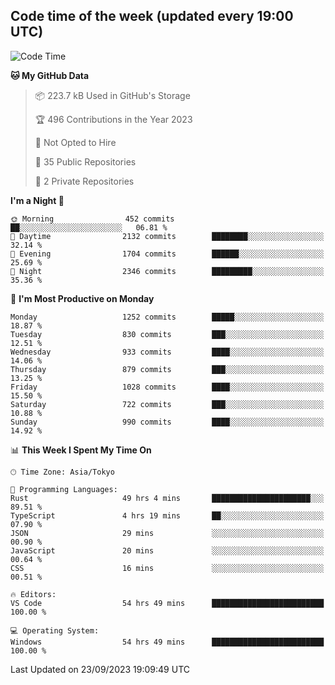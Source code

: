 ## Code time of the week (updated every 19:00 UTC)

<!--START_SECTION:waka-->
![Code Time](http://img.shields.io/badge/Code%20Time-2%2C098%20hrs%2051%20mins-blue)

**🐱 My GitHub Data** 

> 📦 223.7 kB Used in GitHub's Storage 
 > 
> 🏆 496 Contributions in the Year 2023
 > 
> 🚫 Not Opted to Hire
 > 
> 📜 35 Public Repositories 
 > 
> 🔑 2 Private Repositories 
 > 
**I'm a Night 🦉** 

```text
🌞 Morning                452 commits         ██░░░░░░░░░░░░░░░░░░░░░░░   06.81 % 
🌆 Daytime                2132 commits        ████████░░░░░░░░░░░░░░░░░   32.14 % 
🌃 Evening                1704 commits        ██████░░░░░░░░░░░░░░░░░░░   25.69 % 
🌙 Night                  2346 commits        █████████░░░░░░░░░░░░░░░░   35.36 % 
```
📅 **I'm Most Productive on Monday** 

```text
Monday                   1252 commits        █████░░░░░░░░░░░░░░░░░░░░   18.87 % 
Tuesday                  830 commits         ███░░░░░░░░░░░░░░░░░░░░░░   12.51 % 
Wednesday                933 commits         ████░░░░░░░░░░░░░░░░░░░░░   14.06 % 
Thursday                 879 commits         ███░░░░░░░░░░░░░░░░░░░░░░   13.25 % 
Friday                   1028 commits        ████░░░░░░░░░░░░░░░░░░░░░   15.50 % 
Saturday                 722 commits         ███░░░░░░░░░░░░░░░░░░░░░░   10.88 % 
Sunday                   990 commits         ████░░░░░░░░░░░░░░░░░░░░░   14.92 % 
```


📊 **This Week I Spent My Time On** 

```text
🕑︎ Time Zone: Asia/Tokyo

💬 Programming Languages: 
Rust                     49 hrs 4 mins       ██████████████████████░░░   89.51 % 
TypeScript               4 hrs 19 mins       ██░░░░░░░░░░░░░░░░░░░░░░░   07.90 % 
JSON                     29 mins             ░░░░░░░░░░░░░░░░░░░░░░░░░   00.90 % 
JavaScript               20 mins             ░░░░░░░░░░░░░░░░░░░░░░░░░   00.64 % 
CSS                      16 mins             ░░░░░░░░░░░░░░░░░░░░░░░░░   00.51 % 

🔥 Editors: 
VS Code                  54 hrs 49 mins      █████████████████████████   100.00 % 

💻 Operating System: 
Windows                  54 hrs 49 mins      █████████████████████████   100.00 % 
```


 Last Updated on 23/09/2023 19:09:49 UTC
<!--END_SECTION:waka-->